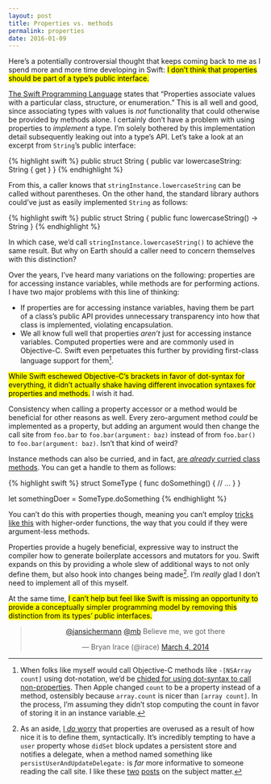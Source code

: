 ```yaml
---
layout: post
title: Properties vs. methods
permalink: properties
date: 2016-01-09
---
```


Here’s a potentially controversial thought that keeps coming back to me as I spend more and more time developing in Swift: <mark>I don’t think that properties should be part of a type’s public interface.</mark>

[The Swift Programming Language](https://developer.apple.com/library/ios/documentation/Swift/Conceptual/Swift_Programming_Language/Properties.html#//apple_ref/doc/uid/TP40014097-CH14-ID254) states that “Properties associate values with a particular class, structure, or enumeration.” This is all well and good, since associating types with values is *not* functionality that could otherwise be provided by methods alone. I certainly don’t have a problem with using properties to *implement* a type. I’m solely bothered by this implementation detail subsequently leaking out into a type’s API. Let’s take a look at an excerpt from `String`’s public interface:

{% highlight swift %}
public struct String {
  public var lowercaseString: String { get }
}
{% endhighlight %}

From this, a caller knows that `stringInstance.lowercaseString` can be called without parentheses. On the other hand, the standard library authors could’ve just as easily implemented `String` as follows:

{% highlight swift %}
public struct String {
  public func lowercaseString() -> String
}
{% endhighlight %}

In which case, we’d call `stringInstance.lowercaseString()` to achieve the same result. But why on Earth should a caller need to concern themselves with this distinction?

Over the years, I’ve heard many variations on the following: properties are for accessing instance variables, while methods are for performing actions. I have two major problems with this line of thinking:

* If properties are for accessing instance variables, having them be part of a class’s public API provides unnecessary transparency into how that class is implemented, violating encapsulation.
* We all know full well that properties *aren’t* just for accessing instance variables. Computed properties were and are commonly used in Objective-C. Swift even perpetuates this further by providing first-class language support for them[^1].

<mark>While Swift eschewed Objective-C’s brackets in favor of dot-syntax for everything, it didn’t actually shake having different invocation syntaxes for properties and methods.</mark> I wish it had.

Consistency when calling a property accessor or a method would be beneficial for other reasons as well. Every zero-argument method *could* be implemented as a property, but adding an argument would then change the call site from `foo.bar` to `foo.bar(argument: baz)` instead of from `foo.bar()` to `foo.bar(argument: baz)`. Isn’t that kind of weird?

Instance methods can also be curried, and in fact, [are *already* curried class methods](http://oleb.net/blog/2014/07/swift-instance-methods-curried-functions/). You can get a handle to them as follows:

{% highlight swift %}
struct SomeType {
  func doSomething() {
      // ...
  }
}

let somethingDoer = SomeType.doSomething
{% endhighlight %}

You can’t do this with properties though, meaning you can’t employ [tricks like this](https://gist.github.com/Pearapps/cbbb23fad41c4917621e) with higher-order functions, the way that you could if they were argument-less methods.

Properties provide a hugely beneficial, expressive way to instruct the compiler how to generate boilerplate accessors and mutators for you. Swift expands on this by providing a whole slew of additional ways to not only define them, but also hook into changes being made[^2]. I’m *really* glad I don’t need to implement all of this myself.

At the same time, <mark>I can’t help but feel like Swift is missing an opportunity to provide a conceptually simpler programming model by removing this distinction from its types’ public interfaces.</mark>

<center class="centered-tweet"><blockquote class="twitter-tweet" lang="en"><p lang="en" dir="ltr"><a href="https://twitter.com/jansichermann">@jansichermann</a> <a href="https://twitter.com/mb">@mb</a> Believe me, we got there</p>&mdash; Bryan Irace (@irace) <a href="https://twitter.com/irace/status/440943091907067904">March 4, 2014</a></blockquote></center>
<script async src="//platform.twitter.com/widgets.js" charset="utf-8"></script>

[^1]: When folks like myself would call Objective-C methods like `-[NSArray count]` using dot-notation, we’d be [chided for using dot-syntax to call non-properties](https://twitter.com/irace/status/440941047636828161). Then Apple changed `count` to be a property instead of a method, ostensibly because `array.count` is nicer than `[array count]`. In the process, I’m assuming they didn’t stop computing the count in favor of storing it in an instance variable.

[^2]: As an aside, [I *do* worry](https://twitter.com/irace/status/672529401637138432) that properties are overused as a result of how nice it is to define them, syntactically. It’s incredibly tempting to have a `user` property whose `didSet` block updates a persistent store and notifies a delegate, when a method named something like `persistUserAndUpdateDelegate:` is *far* more informative to someone reading the call site. I like these [two](http://www.sicpers.info/2014/01/set-the-settings-set/) [posts](http://www.yegor256.com/2014/09/16/getters-and-setters-are-evil.html) on the subject matter.
